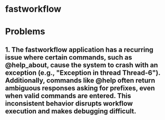 # fastworkflow

# Problems

## 1. The fastworkflow application has a recurring issue where certain commands, such as @help_about, cause the system to crash with an exception (e.g., "Exception in thread Thread-6"). Additionally, commands like @help often return ambiguous responses asking for prefixes, even when valid commands are entered. This inconsistent behavior disrupts workflow execution and makes debugging difficult.

